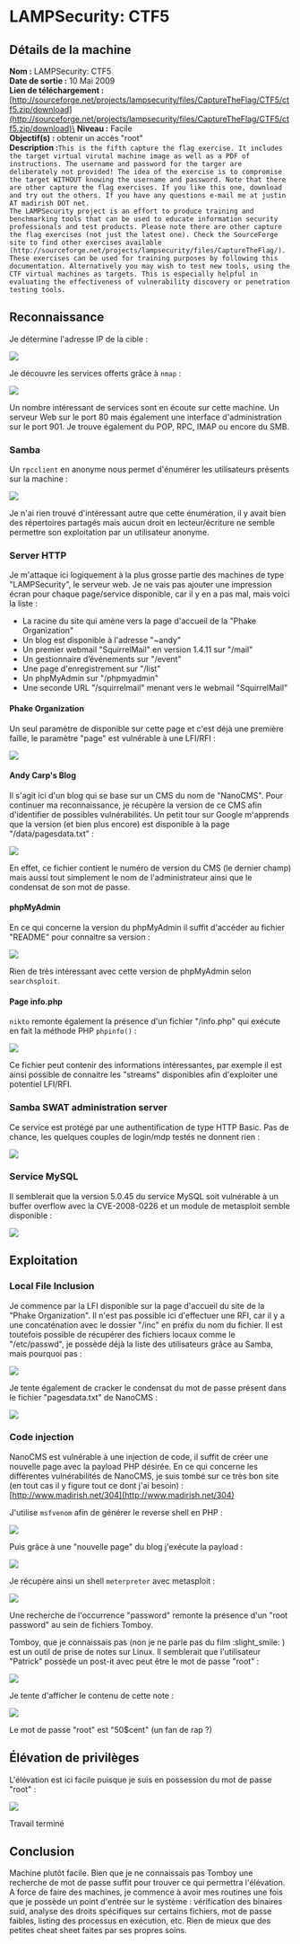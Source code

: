 # LAMPSecurity: CTF5

## Détails de la machine

**Nom :** LAMPSecurity: CTF5\
**Date de sortie :** 10 Mai 2009\
**Lien de téléchargement :** [http://sourceforge.net/projects/lampsecurity/files/CaptureTheFlag/CTF5/ctf5.zip/download](http://sourceforge.net/projects/lampsecurity/files/CaptureTheFlag/CTF5/ctf5.zip/download)\
**Niveau :** Facile\
**Objectif(s) :** obtenir un accès "root"\
**Description :**`This is the fifth capture the flag exercise. It includes the target virtual virutal machine image as well as a PDF of instructions. The username and password for the targer are deliberately not provided! The idea of the exercise is to compromise the target WITHOUT knowing the username and password. Note that there are other capture the flag exercises. If you like this one, download and try out the others. If you have any questions e-mail me at justin AT madirish DOT net.`\
`The LAMPSecurity project is an effort to produce training and benchmarking tools that can be used to educate information security professionals and test products. Please note there are other capture the flag exercises (not just the latest one). Check the SourceForge site to find other exercises available (http://sourceforge.net/projects/lampsecurity/files/CaptureTheFlag/).`\
`These exercises can be used for training purposes by following this documentation. Alternatively you may wish to test new tools, using the CTF virtual machines as targets. This is especially helpful in evaluating the effectiveness of vulnerability discovery or penetration testing tools.`

## Reconnaissance

Je détermine l'adresse IP de la cible :

![](../../../.gitbook/assets/b1ccdc3cf6e39d0e1f5457325fbde479.png)

Je découvre les services offerts grâce à `nmap` :

![](../../../.gitbook/assets/7d8fae9a9ed7013ca4db05ddbf66dd7e.png)

Un nombre intéressant de services sont en écoute sur cette machine. Un serveur Web sur le port 80 mais également une interface d'administration sur le port 901. Je trouve également du POP, RPC, IMAP ou encore du SMB.

### Samba

Un `rpcclient` en anonyme nous permet d'énumérer les utilisateurs présents sur la machine :

![](../../../.gitbook/assets/b3d9ba977de6d37791d6a2c0581b9775.png)

Je n'ai rien trouvé d'intéressant autre que cette énumération, il y avait bien des répertoires partagés mais aucun droit en lecteur/écriture ne semble permettre son exploitation par un utilisateur anonyme.

### Server HTTP

Je m'attaque ici logiquement à la plus grosse partie des machines de type "LAMPSecurity", le serveur web. Je ne vais pas ajouter une impression écran pour chaque page/service disponible, car il y en a pas mal, mais voici la liste :

* La racine du site qui amène vers la page d'accueil de la "Phake Organization"
* Un blog est disponible à l'adresse "\~andy"
* Un premier webmail "SquirrelMail" en version 1.4.11 sur "/mail"
* Un gestionnaire d’événements sur "/event"
* Une page d'enregistrement sur "/list"
* Un phpMyAdmin sur "/phpmyadmin"
* Une seconde URL "/squirrelmail" menant vers le webmail "SquirrelMail"

#### Phake Organization

Un seul paramètre de disponible sur cette page et c'est déjà une première faille, le paramètre "page" est vulnérable à une LFI/RFI :

![](../../../.gitbook/assets/11109b259d54c8ff03d2f8db1648b55a.png)

#### Andy Carp's Blog

Il s'agit ici d'un blog qui se base sur un CMS du nom de "NanoCMS". Pour continuer ma reconnaissance, je récupère la version de ce CMS afin d'identifier de possibles vulnérabilités. Un petit tour sur Google m'apprends que la version (et bien plus encore) est disponible à la page "/data/pagesdata.txt" :

![](../../../.gitbook/assets/c548766dfbc5858b2fbc1872bc8e0684.png)

En effet, ce fichier contient le numéro de version du CMS (le dernier champ) mais aussi tout simplement le nom de l'administrateur ainsi que le condensat de son mot de passe.

#### phpMyAdmin

En ce qui concerne la version du phpMyAdmin il suffit d'accéder au fichier "README" pour connaitre sa version :

![](../../../.gitbook/assets/d84e90c1465c4606fb0254216d560f35.png)

Rien de très intéressant avec cette version de phpMyAdmin selon `searchsploit`.

#### Page info.php

`nikto` remonte également la présence d'un fichier "/info.php" qui exécute en fait la méthode PHP `phpinfo()` :

![](../../../.gitbook/assets/7ccfbb5b186f2db54f44f2bf9c84e01e.png)

Ce fichier peut contenir des informations intéressantes, par exemple il est ainsi possible de connaitre les "streams" disponibles afin d'exploiter une potentiel LFI/RFI.

### Samba SWAT administration server

Ce service est protégé par une authentification de type HTTP Basic. Pas de chance, les quelques couples de login/mdp testés ne donnent rien :

![](../../../.gitbook/assets/3258fa60d9917d7b93a725f0a2434b63.png)

### Service MySQL

Il semblerait que la version 5.0.45 du service MySQL soit vulnérable à un buffer overflow avec la CVE-2008-0226 et un module de metasploit semble disponible :

![](../../../.gitbook/assets/1980fccf044b04a930f840b7d1f3fdfb.png)

## Exploitation

### Local File Inclusion

Je commence par la LFI disponible sur la page d'accueil du site de la "Phake Organization". Il n'est pas possible ici d'effectuer une RFI, car il y a une concaténation avec le dossier "/inc" en préfix du nom du fichier. Il est toutefois possible de récupérer des fichiers locaux comme le "/etc/passwd", je possède déjà la liste des utilisateurs grâce au Samba, mais pourquoi pas :

![](../../../.gitbook/assets/178e6aeca043b49acb41c3d10102cf77.png)

Je tente également de cracker le condensat du mot de passe présent dans le fichier "pagesdata.txt" de NanoCMS :

![](../../../.gitbook/assets/a2327a9d57e315eee80ef20e26b10680.png)

### Code injection

NanoCMS est vulnérable à une injection de code, il suffit de créer une nouvelle page avec la payload PHP désirée. En ce qui concerne les différentes vulnérabilités de NanoCMS, je suis tombé sur ce très bon site (en tout cas il y figure tout ce dont j'ai besoin) : [http://www.madirish.net/304](http://www.madirish.net/304)

J'utilise `msfvenom` afin de générer le reverse shell en PHP :

![](../../../.gitbook/assets/309aeef011df9311b20a8fc1eb14b7de.png)

Puis grâce à une "nouvelle page" du blog j'exécute la payload :

![](../../../.gitbook/assets/046dc4a98dd751b316066743c2556523.png)

Je récupère ainsi un shell `meterpreter` avec metasploit :

![](../../../.gitbook/assets/161c5b804d376c96b5d1f685805c7f3e.png)

Une recherche de l'occurrence "password" remonte la présence d'un "root password" au sein de fichiers Tomboy.

Tomboy, que je connaissais pas (non je ne parle pas du film :slight\_smile: ) est un outil de prise de notes sur Linux. Il semblerait que l'utilisateur "Patrick" possède un post-it avec peut être le mot de passe "root" :

![](../../../.gitbook/assets/3bb3ff40e43e4bb00d67c2b77c59c703.png)

Je tente d'afficher le contenu de cette note :

![](../../../.gitbook/assets/6aa78237000ce17e576200439cfd7a21.png)

Le mot de passe "root" est "50$cent" (un fan de rap ?)

## Élévation de privilèges

L'élévation est ici facile puisque je suis en possession du mot de passe "root" :

![](../../../.gitbook/assets/f51d0a93e0237a2cc2c9c0ad03f97f65.png)

Travail terminé

## Conclusion

Machine plutôt facile. Bien que je ne connaissais pas Tomboy une recherche de mot de passe suffit pour trouver ce qui permettra l'élévation. A force de faire des machines, je commence à avoir mes routines une fois que je possède un point d'entrée sur le système : vérification des binaires suid, analyse des droits spécifiques sur certains fichiers, mot de passe faibles, listing des processus en exécution, etc. Rien de mieux que des petites cheat sheet faites par ses propres soins.

